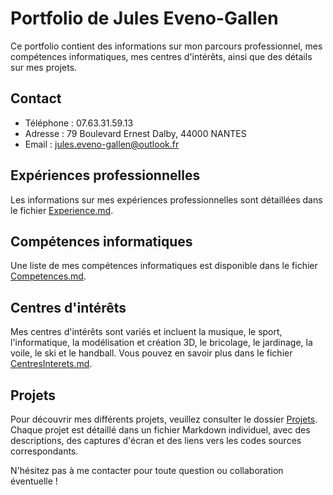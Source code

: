 # Portfolio de Jules Eveno-Gallen

Ce portfolio contient des informations sur mon parcours professionnel, mes compétences informatiques, mes centres d'intérêts, ainsi que des détails sur mes projets.

## Contact

- Téléphone : 07.63.31.59.13
- Adresse : 79 Boulevard Ernest Dalby, 44000 NANTES
- Email : jules.eveno-gallen@outlook.fr

## Expériences professionnelles

Les informations sur mes expériences professionnelles sont détaillées dans le fichier [Experience.md](./Experience.md).

## Compétences informatiques

Une liste de mes compétences informatiques est disponible dans le fichier [Competences.md](./Competences.md).

## Centres d'intérêts

Mes centres d'intérêts sont variés et incluent la musique, le sport, l'informatique, la modélisation et création 3D, le bricolage, le jardinage, la voile, le ski et le handball. Vous pouvez en savoir plus dans le fichier [CentresInterets.md](./CentresInterets.md).

## Projets

Pour découvrir mes différents projets, veuillez consulter le dossier [Projets](./Projets). Chaque projet est détaillé dans un fichier Markdown individuel, avec des descriptions, des captures d'écran et des liens vers les codes sources correspondants.

N'hésitez pas à me contacter pour toute question ou collaboration éventuelle !

